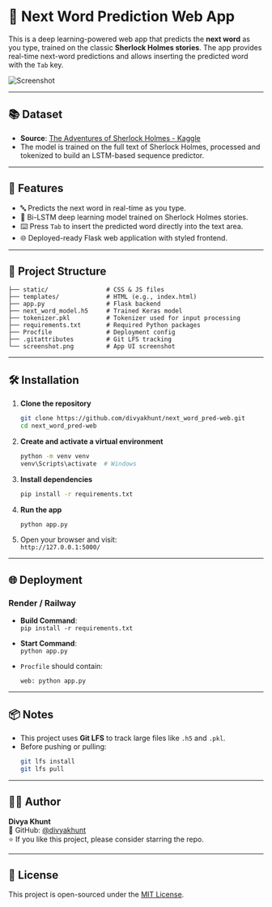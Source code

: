 # 🔮 Next Word Prediction Web App

This is a deep learning-powered web app that predicts the **next word** as you type, trained on the classic **Sherlock Holmes stories**. The app provides real-time next-word predictions and allows inserting the predicted word with the `Tab` key.

![Screenshot](screenshot.png)

---

## 📚 Dataset

- **Source**: [The Adventures of Sherlock Holmes - Kaggle](https://www.kaggle.com/datasets/cashncarry/the-adventures-of-sherlock-holmes)
- The model is trained on the full text of Sherlock Holmes, processed and tokenized to build an LSTM-based sequence predictor.

---

## 🚀 Features

- 🔤 Predicts the next word in real-time as you type.
- 🧠 Bi-LSTM deep learning model trained on Sherlock Holmes stories.
- ⌨️ Press `Tab` to insert the predicted word directly into the text area.
- 🌐 Deployed-ready Flask web application with styled frontend.

---

## 📁 Project Structure

```
├── static/                # CSS & JS files
├── templates/             # HTML (e.g., index.html)
├── app.py                 # Flask backend
├── next_word_model.h5     # Trained Keras model
├── tokenizer.pkl          # Tokenizer used for input processing
├── requirements.txt       # Required Python packages
├── Procfile               # Deployment config
├── .gitattributes         # Git LFS tracking
└── screenshot.png         # App UI screenshot
```

---

## 🛠️ Installation

1. **Clone the repository**
   ```bash
   git clone https://github.com/divyakhunt/next_word_pred-web.git
   cd next_word_pred-web
   ```

2. **Create and activate a virtual environment**
   ```bash
   python -m venv venv
   venv\Scripts\activate  # Windows
   ```

3. **Install dependencies**
   ```bash
   pip install -r requirements.txt
   ```

4. **Run the app**
   ```bash
   python app.py
   ```

5. Open your browser and visit:  
   `http://127.0.0.1:5000/`

---

## 🌐 Deployment

### Render / Railway

- **Build Command**:  
  `pip install -r requirements.txt`

- **Start Command**:  
  `python app.py`

- `Procfile` should contain:
  ```
  web: python app.py
  ```

---

## 📦 Notes

- This project uses **Git LFS** to track large files like `.h5` and `.pkl`.
- Before pushing or pulling:
  ```bash
  git lfs install
  git lfs pull
  ```

---

## 🙋‍♂️ Author

**Divya Khunt**  
🔗 GitHub: [@divyakhunt](https://github.com/divyakhunt)  
⭐ If you like this project, please consider starring the repo.

---

## 📜 License

This project is open-sourced under the [MIT License](LICENSE).

